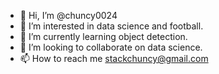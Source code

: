 - 👋 Hi, I’m @chuncy0024
- 👀 I’m interested in data science and football.
- 🌱 I’m currently learning object detection.
- 💞️ I’m looking to collaborate on data science.
- 📫 How to reach me stackchuncy@gmail.com

<!---
chuncy0024/chuncy0024 is a ✨ special ✨ repository because its `README.md` (this file) appears on your GitHub profile.
You can click the Preview link to take a look at your changes.
--->
